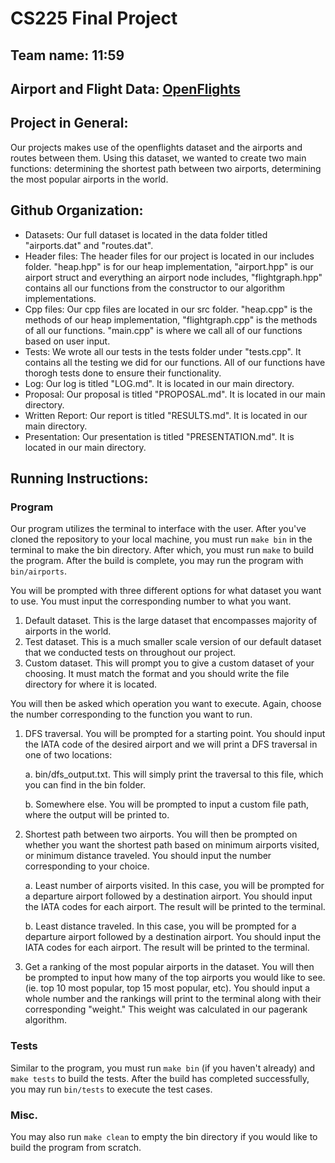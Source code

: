 
# CS225 Final Project

## Team name: 11:59  
## Airport and Flight Data: [OpenFlights](https://openflights.org/data.html)

## Project in General:  

Our projects makes use of the openflights dataset and the airports and routes between them. Using this dataset, we wanted to create two main functions: determining the shortest path between two airports, determining the most popular airports in the world. 

## Github Organization:

- Datasets: Our full dataset is located in the data folder titled "airports.dat" and "routes.dat". 
- Header files: The header files for our project is located in our includes folder. "heap.hpp" is for our heap implementation, "airport.hpp" is our airport struct and everything an airport node includes, "flightgraph.hpp" contains all our functions from the constructor to our algorithm implementations.
- Cpp files: Our cpp files are located in our src folder. "heap.cpp" is the methods of our heap implementation, "flightgraph.cpp" is the methods of all our functions. "main.cpp" is where we call all of our functions based on user input. 
- Tests: We wrote all our tests in the tests folder under "tests.cpp". It contains all the testing we did for our functions. All of our functions have thorogh tests done to ensure their functionality.
- Log: Our log is titled "LOG.md". It is located in our main directory.
- Proposal: Our proposal is titled "PROPOSAL.md". It is located in our main directory.
- Written Report: Our report is titled "RESULTS.md". It is located in our main directory.
- Presentation: Our presentation is titled "PRESENTATION.md". It is located in our main directory.

## Running Instructions:

### Program

Our program utilizes the terminal to interface with the user. After you've cloned the repository to your local machine, you must run `make bin` in the terminal to make the bin directory. After which, you must run `make` to build the program. After the build is complete, you may run the program with `bin/airports`.  

You will be prompted with three different options for what dataset you want to use. You must input the corresponding number to what you want.  

1. Default dataset. This is the large dataset that encompasses majority of airports in the world.
2. Test dataset. This is a much smaller scale version of our default dataset that we conducted tests on throughout our project.
3. Custom dataset. This will prompt you to give a custom dataset of your choosing. It must match the format and you should write the file directory for where it is located.  

You will then be asked which operation you want to execute. Again, choose the number corresponding to the function you want to run.  

  1. DFS traversal. You will be prompted for a starting point. You should input the IATA code of the desired airport and we will print a DFS traversal in one of two locations:  

      a. bin/dfs_output.txt. This will simply print the traversal to this file, which you can find in the bin folder.  
  
      b. Somewhere else. You will be prompted to input a custom file path, where the output will be printed to.  

  2. Shortest path between two airports. You will then be prompted on whether you want the shortest path based on minimum airports visited, or minimum distance traveled. You should input the number corresponding to your choice.  

      a. Least number of airports visited. In this case, you will be prompted for a departure airport followed by a destination airport. You should input the IATA codes for each airport. The result will be printed to the terminal.  

      b. Least distance traveled. In this case, you will be prompted for a departure airport followed by a destination airport. You should input the IATA codes for each airport. The result will be printed to the terminal.  

  3. Get a ranking of the most popular airports in the dataset. You will then be prompted to input how many of the top airports you would like to see. (ie. top 10 most popular, top 15 most popular, etc). You should input a whole number and the rankings will print to the terminal along with their corresponding "weight." This weight was calculated in our pagerank algorithm.

### Tests

Similar to the program, you must run `make bin` (if you haven't already) and `make tests` to build the tests. After the build has completed successfully, you may run `bin/tests` to execute the test cases.

### Misc.

You may also run `make clean` to empty the bin directory if you would like to build the program from scratch.